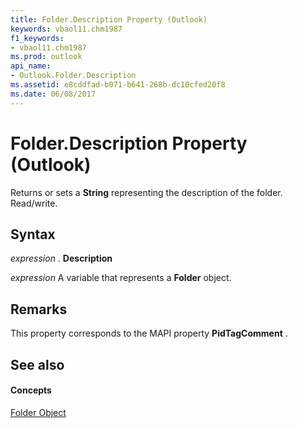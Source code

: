 ```yaml
---
title: Folder.Description Property (Outlook)
keywords: vbaol11.chm1987
f1_keywords:
- vbaol11.chm1987
ms.prod: outlook
api_name:
- Outlook.Folder.Description
ms.assetid: e8cddfad-b071-b641-268b-dc10cfed20f8
ms.date: 06/08/2017
---
```



# Folder.Description Property (Outlook)

Returns or sets a  **String** representing the description of the folder. Read/write.


## Syntax

 _expression_ . **Description**

 _expression_ A variable that represents a **Folder** object.


## Remarks

This property corresponds to the MAPI property  **PidTagComment** .


## See also


#### Concepts


[Folder Object](folder-object-outlook.md)

